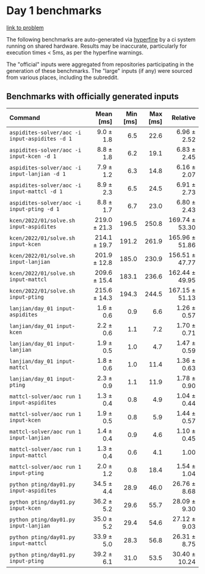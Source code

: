 # Day 1 benchmarks

[link to problem](http://adventofcode.com/2022/day/1)

The following benchmarks are auto-generated via [hyperfine](https://github.com/sharkdp/hyperfine) by a ci system running on shared hardware. Results may be inaccurate, particularly for execution times < 5ms, as per the hyperfine warnings.

The "official" inputs were aggregated from repositories participating in the generation of these benchmarks. The "large" inputs (if any) were sourced from various places, including the subreddit.

## Benchmarks with officially generated inputs
| Command | Mean [ms] | Min [ms] | Max [ms] | Relative |
|:---|---:|---:|---:|---:|
| `aspidites-solver/aoc -i input-aspidites -d 1` | 9.0 ± 1.8 | 6.5 | 22.6 | 6.96 ± 2.52 |
| `aspidites-solver/aoc -i input-kcen -d 1` | 8.8 ± 1.8 | 6.2 | 19.1 | 6.83 ± 2.45 |
| `aspidites-solver/aoc -i input-lanjian -d 1` | 7.9 ± 1.2 | 6.3 | 14.8 | 6.16 ± 2.07 |
| `aspidites-solver/aoc -i input-mattcl -d 1` | 8.9 ± 2.3 | 6.5 | 24.5 | 6.91 ± 2.73 |
| `aspidites-solver/aoc -i input-pting -d 1` | 8.8 ± 1.7 | 6.7 | 23.0 | 6.80 ± 2.43 |
| `kcen/2022/01/solve.sh input-aspidites` | 219.0 ± 21.3 | 196.5 | 250.8 | 169.74 ± 53.30 |
| `kcen/2022/01/solve.sh input-kcen` | 214.1 ± 19.7 | 191.2 | 261.9 | 165.96 ± 51.86 |
| `kcen/2022/01/solve.sh input-lanjian` | 201.9 ± 12.8 | 185.0 | 230.9 | 156.51 ± 47.77 |
| `kcen/2022/01/solve.sh input-mattcl` | 209.6 ± 15.4 | 183.1 | 236.6 | 162.44 ± 49.95 |
| `kcen/2022/01/solve.sh input-pting` | 215.6 ± 14.3 | 194.3 | 244.5 | 167.15 ± 51.13 |
| `lanjian/day_01 input-aspidites` | 1.6 ± 0.6 | 0.9 | 6.6 | 1.26 ± 0.57 |
| `lanjian/day_01 input-kcen` | 2.2 ± 0.6 | 1.1 | 7.2 | 1.70 ± 0.71 |
| `lanjian/day_01 input-lanjian` | 1.9 ± 0.5 | 1.0 | 4.7 | 1.47 ± 0.59 |
| `lanjian/day_01 input-mattcl` | 1.8 ± 0.6 | 1.0 | 11.4 | 1.36 ± 0.63 |
| `lanjian/day_01 input-pting` | 2.3 ± 0.9 | 1.1 | 11.9 | 1.78 ± 0.90 |
| `mattcl-solver/aoc run 1 input-aspidites` | 1.3 ± 0.4 | 0.8 | 4.9 | 1.04 ± 0.44 |
| `mattcl-solver/aoc run 1 input-kcen` | 1.9 ± 0.5 | 0.8 | 5.9 | 1.44 ± 0.57 |
| `mattcl-solver/aoc run 1 input-lanjian` | 1.4 ± 0.4 | 0.9 | 4.6 | 1.10 ± 0.45 |
| `mattcl-solver/aoc run 1 input-mattcl` | 1.3 ± 0.4 | 0.6 | 4.1 | 1.00 |
| `mattcl-solver/aoc run 1 input-pting` | 2.0 ± 1.2 | 0.8 | 18.4 | 1.54 ± 1.04 |
| `python pting/day01.py input-aspidites` | 34.5 ± 4.4 | 28.9 | 46.0 | 26.76 ± 8.68 |
| `python pting/day01.py input-kcen` | 36.2 ± 5.2 | 29.6 | 55.7 | 28.09 ± 9.30 |
| `python pting/day01.py input-lanjian` | 35.0 ± 5.2 | 29.4 | 54.6 | 27.12 ± 9.03 |
| `python pting/day01.py input-mattcl` | 33.9 ± 5.0 | 28.3 | 56.8 | 26.31 ± 8.75 |
| `python pting/day01.py input-pting` | 39.2 ± 6.1 | 31.0 | 53.5 | 30.40 ± 10.24 |
